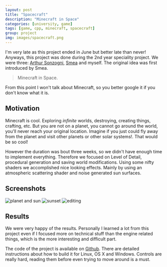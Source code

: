 ```yaml
---
layout: post
title: "Spacecraft"
description: "Minecraft in Space"
categories: [university, game]
tags: [game, cpp, minecraft, spacecraft]
group: project
img: images/spacecraft.png
---
```


I'm very late as this project ended in June but better late than never!
Anyways, this project was done during the 2nd year speciality project. We were three: [Arthur Sonzogni](http://panigame.fr/), [Smea](http://smealum.net/) and myself.
The original idea was first introduced by Smea.

> Minecraft in Space.

From this point I won't talk about Minecraft, so you better google it if you don't know what it is.

## Motivation

Minecraft is cool. Exploring *infinite* worlds, destroying, creating things, crafting, etc. But you are not on a planet, you cannot go around the world, you'll never reach your original location.
Imagine if you just could fly away from the planet and visit other planets or other solar systems!. That would be so cool!

However the duration was bout three weeks, so we didn't have enough time to implement everything. Therefore we focused on Level of Detail, procedural generation and saving world modifications.
Using some nifty shaders we accomplished nice looking effects. Mainly by using an atmospheric scattering shader and noise generated sun surfaces.

## Screenshots

![planet and sun](https://camo.githubusercontent.com/8168386eeef91113b638fa0e5397b9b73f456b55/687474703a2f2f692e696d6775722e636f6d2f693568354b36722e706e67)
![sunset](https://camo.githubusercontent.com/2e299b8136d1cf5ae66534c0dc88dd1c2f607e01/687474703a2f2f692e696d6775722e636f6d2f755936787731482e706e67)
![editing](https://camo.githubusercontent.com/03445e8ec20ccab961de4c0c187f67c068abf0c5/687474703a2f2f692e696d6775722e636f6d2f7171797059776a2e706e67)

## Results

We were very happy of the results.
Personally I learned a lot from this project even if I focused more on technical stuff than the engine related things, which is the more interesting and difficult part.

The code of the project is available on [Github](https://github.com/smealum/SPACECRAFT).
There are detailed instructions about how to build it for Linux, OS X and Windows.
Controls are really hard, reading them before even trying to move around is a must.

